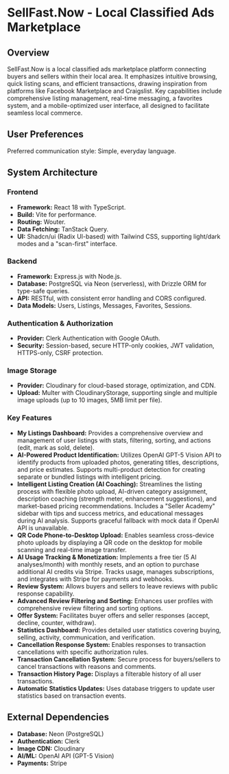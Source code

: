 # SellFast.Now - Local Classified Ads Marketplace

## Overview

SellFast.Now is a local classified ads marketplace platform connecting buyers and sellers within their local area. It emphasizes intuitive browsing, quick listing scans, and efficient transactions, drawing inspiration from platforms like Facebook Marketplace and Craigslist. Key capabilities include comprehensive listing management, real-time messaging, a favorites system, and a mobile-optimized user interface, all designed to facilitate seamless local commerce.

## User Preferences

Preferred communication style: Simple, everyday language.

## System Architecture

### Frontend

- **Framework:** React 18 with TypeScript.
- **Build:** Vite for performance.
- **Routing:** Wouter.
- **Data Fetching:** TanStack Query.
- **UI:** Shadcn/ui (Radix UI-based) with Tailwind CSS, supporting light/dark modes and a "scan-first" interface.

### Backend

- **Framework:** Express.js with Node.js.
- **Database:** PostgreSQL via Neon (serverless), with Drizzle ORM for type-safe queries.
- **API:** RESTful, with consistent error handling and CORS configured.
- **Data Models:** Users, Listings, Messages, Favorites, Sessions.

### Authentication & Authorization

- **Provider:** Clerk Authentication with Google OAuth.
- **Security:** Session-based, secure HTTP-only cookies, JWT validation, HTTPS-only, CSRF protection.

### Image Storage

- **Provider:** Cloudinary for cloud-based storage, optimization, and CDN.
- **Upload:** Multer with CloudinaryStorage, supporting single and multiple image uploads (up to 10 images, 5MB limit per file).

### Key Features

- **My Listings Dashboard:** Provides a comprehensive overview and management of user listings with stats, filtering, sorting, and actions (edit, mark as sold, delete).
- **AI-Powered Product Identification:** Utilizes OpenAI GPT-5 Vision API to identify products from uploaded photos, generating titles, descriptions, and price estimates. Supports multi-product detection for creating separate or bundled listings with intelligent pricing.
- **Intelligent Listing Creation (AI Coaching):** Streamlines the listing process with flexible photo upload, AI-driven category assignment, description coaching (strength meter, enhancement suggestions), and market-based pricing recommendations. Includes a "Seller Academy" sidebar with tips and success metrics, and educational messages during AI analysis. Supports graceful fallback with mock data if OpenAI API is unavailable.
- **QR Code Phone-to-Desktop Upload:** Enables seamless cross-device photo uploads by displaying a QR code on the desktop for mobile scanning and real-time image transfer.
- **AI Usage Tracking & Monetization:** Implements a free tier (5 AI analyses/month) with monthly resets, and an option to purchase additional AI credits via Stripe. Tracks usage, manages subscriptions, and integrates with Stripe for payments and webhooks.
- **Review System:** Allows buyers and sellers to leave reviews with public response capability.
- **Advanced Review Filtering and Sorting:** Enhances user profiles with comprehensive review filtering and sorting options.
- **Offer System:** Facilitates buyer offers and seller responses (accept, decline, counter, withdraw).
- **Statistics Dashboard:** Provides detailed user statistics covering buying, selling, activity, communication, and verification.
- **Cancellation Response System:** Enables responses to transaction cancellations with specific authorization rules.
- **Transaction Cancellation System:** Secure process for buyers/sellers to cancel transactions with reasons and comments.
- **Transaction History Page:** Displays a filterable history of all user transactions.
- **Automatic Statistics Updates:** Uses database triggers to update user statistics based on transaction events.

## External Dependencies

- **Database:** Neon (PostgreSQL)
- **Authentication:** Clerk
- **Image CDN:** Cloudinary
- **AI/ML:** OpenAI API (GPT-5 Vision)
- **Payments:** Stripe